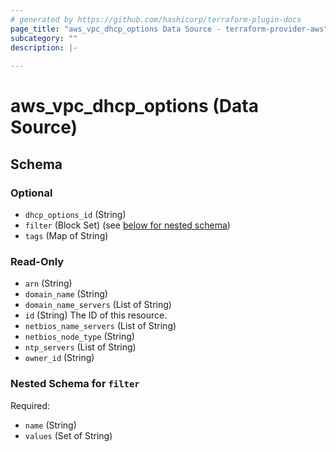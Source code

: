 ```yaml
---
# generated by https://github.com/hashicorp/terraform-plugin-docs
page_title: "aws_vpc_dhcp_options Data Source - terraform-provider-aws"
subcategory: ""
description: |-
  
---
```


# aws_vpc_dhcp_options (Data Source)





<!-- schema generated by tfplugindocs -->
## Schema

### Optional

- `dhcp_options_id` (String)
- `filter` (Block Set) (see [below for nested schema](#nestedblock--filter))
- `tags` (Map of String)

### Read-Only

- `arn` (String)
- `domain_name` (String)
- `domain_name_servers` (List of String)
- `id` (String) The ID of this resource.
- `netbios_name_servers` (List of String)
- `netbios_node_type` (String)
- `ntp_servers` (List of String)
- `owner_id` (String)

<a id="nestedblock--filter"></a>
### Nested Schema for `filter`

Required:

- `name` (String)
- `values` (Set of String)
